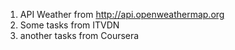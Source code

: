 1) API Weather from http://api.openweathermap.org
2) Some tasks from ITVDN
3) another tasks from Coursera
